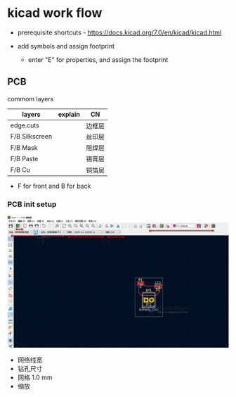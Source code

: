 
# kicad work flow 

- prerequisite shortcuts - https://docs.kicad.org/7.0/en/kicad/kicad.html

- add symbols and assign footprint 
  - enter "E" for properties, and assign the footprint 


## PCB 

commom layers 

| layers         | explain | CN     |
| -------------- | ------- | ------ |
| edge.cuts      |         | 边框层 |
| F/B Silkscreen |         | 丝印层 |
| F/B Mask       |         | 阻焊层 |
| F/B Paste      |         | 锡膏层 |
| F/B Cu         |         | 铜箔层 |

* F for front and B for back 

### PCB init setup 

![](2023-12-11-00-04-17.png)

- 网络线宽
- 钻孔尺寸
- 网格 1.0 mm 
- 缩放 

